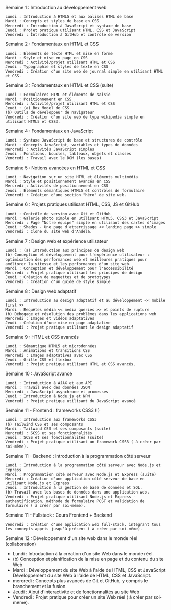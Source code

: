 Semaine 1 : Introduction au développement web

    Lundi : Introduction à HTML5 et aux balises HTML de base
    Mardi : Concepts et styles de base en CSS
    Mercredi : Introduction à JavaScript et syntaxe de base
    Jeudi : Projet pratique utilisant HTML, CSS et JavaScript
    Vendredi : Introduction à GitHub et contrôle de version

Semaine 2 : Fondamentaux en HTML et CSS

    Lundi : Éléments de texte HTML et mise en forme
    Mardi : Style et mise en page en CSS
    Mercredi : Activité/projet utilisant HTML et CSS
    Jeudi : Typographie et styles de texte en CSS
    Vendredi : Création d'un site web de journal simple en utilisant HTML et CSS.

Semaine 3 : Fondamentaux en HTML et CSS (suite)

    Lundi : Formulaires HTML et éléments de saisie
    Mardi : Positionnement en CSS
    Mercredi : Activité/projet utilisant HTML et CSS
    Jeudi : (a) Box Model de CSS
    (b) Outils de développeur de navigateur
    Vendredi : Création d'un site web de type wikipedia simple en utilisant HTML5 et CSS3.

Semaine 4 : Fondamentaux en JavaScript

    Lundi : Syntaxe JavaScript de base et structures de contrôle
    Mardi : Concepts JavaScript, variables et types de données
    Mercredi : Activités JavaScript simples
    Jeudi : Fonctions, boucles, tableaux, objets et classes
    Vendredi : Travail avec le DOM (les bases)

Semaine 5 : Notions avancées en HTML et CSS

    Lundi : Navigation sur un site HTML et éléments multimédia
    Mardi : Style et positionnement avancés en CSS
    Mercredi : Activités de positionnement en CSS
    Jeudi : Éléments sémantiques HTML5 et contrôles de formulaire
    Vendredi : Création d'une section "héro" de site web.

Semaine 6 : Projets pratiques utilisant HTML, CSS, JS et GitHub

    Lundi : Contrôle de version avec Git et GitHub
    Mardi : Galerie photo simple en utilisant HTML5, CSS3 et JavaScript
    Mercredi : Page "Notre équipe" simple en utilisant des cartes d'images
    Jeudi : Shades - Une page d'atterrissage << landing page >> simple
    Vendredi : Clone du site web d'Andela.

Semaine 7 : Design web et expérience utilisateur

    Lundi : (a) Introduction aux principes de design web
    (b) Conception et développement pour l'expérience utilisateur : optimisation des performances web et meilleures pratiques pour améliorer la vitesse et les performances d'un site web.
    Mardi : Conception et développement pour l'accessibilité
    Mercredi : Projet pratique utilisant les principes de design
    Jeudi : Création de maquettes et de prototypes
    Vendredi : Création d'un guide de style simple

Semaine 8 : Design web adaptatif

    Lundi : Introduction au design adaptatif et au développement << mobile first >>
    Mardi : Requêtes média << media queries >> et points de rupture
    (b) Débogage et résolution des problèmes dans les applications web
    Mercredi : Images et vidéos adaptatives
    Jeudi : Création d'une mise en page adaptative
    Vendredi : Projet pratique utilisant le design adaptatif

Semaine 9 : HTML et CSS avancés

    Lundi : Sémantique HTML5 et microdonnées
    Mardi : Animations et transitions CSS
    Mercredi : Images adaptatives avec CSS
    Jeudi : Grille CSS et flexbox
    Vendredi : Projet pratique utilisant HTML et CSS avancés.

Semaine 10 : JavaScript avancé

    Lundi : Introduction à AJAX et aux API
    Mardi : Travail avec des données JSON
    Mercredi : JavaScript asynchrone et promesses
    Jeudi : Introduction à Node.js et NPM
    Vendredi : Projet pratique utilisant du JavaScript avancé

Semaine 11 - Frontend : frameworks CSS3 (I)

    Lundi : Introduction aux frameworks CSS3
    (b) Tailwind CSS et ses composants
    Mardi : Tailwind CSS et ses composants (suite)
    Mercredi : SCSS et ses fonctionnalités
    Jeudi : SCSS et ses fonctionnalités (suite)
    Vendredi : Projet pratique utilisant un framework CSS3 ( à créer par soi-même).

Semaine 11 - Backend : Introduction à la programmation côté serveur

    Lundi : Introduction à la programmation côté serveur avec Node.js et Express
    Mardi : Programmation côté serveur avec Node.js et Express (suite)
    Mercredi : Création d'une application côté serveur de base en utilisant Node.js et Express
    Jeudi : Introduction à la gestion de base de données et SQL.
    (b) Travail avec les bases de données dans une application web.
    Vendredi : Projet pratique utilisant Node.js et Express - authentification, méthode de formulaire POST et validation de formulaire ( à créer par soi-même).

Semaine 11 - Fullstack : Cours Frontend + Backend

    Vendredi : Création d'une application web full-stack, intégrant tous les concepts appris jusqu'à présent ( à créer par soi-même).

Semaine 12 : Développement d'un site web dans le monde réel (collaboration)

- Lundi : Introduction à la création d'un site Web dans le monde réel.
- (b) Conception et planification de la mise en page et du contenu du site Web
- Mardi : Développement du site Web à l'aide de HTML, CSS et JavaScript Développement du site Web à l'aide de HTML, CSS et JavaScript.
- mercredi : Concepts plus avancés de Git et GitHub, y compris le branchement et la fusion.
- Jeudi : Ajout d'interactivité et de fonctionnalités au site Web
- Vendredi : Projet pratique pour créer un site Web réel ( à créer par soi-même).